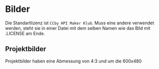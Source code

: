 Bilder
======

Die Standartlizenz ist `CCby HPI Maker Klub`. 
Muss eine andere verwendet werden, steht sie in einer Datei mit dem selben Namen wie das Bild mit .LICENSE am Ende.

Projektbilder
-------------

Projektbilder haben eine Abmessung von 4:3 und um die 600x480